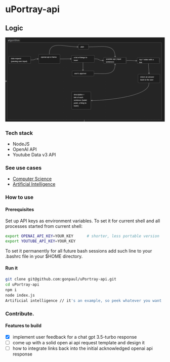 # uPortray-api

## Logic
![algorithm-scheme](image.png)

### Tech stack
- NodeJS
- OpenAI API
- Youtube Data v3 API

### See use cases
- [Computer Science](./test_examples/computer_science.md)
- [Artificial Intelligence](./test_examples/artificial_intelligence.md)


### How to use
#### Prerequisites
Set up API keys as environment variables.
To set it for current shell and all processes started from current shell:

```bash
export OPENAI_API_KEY=YOUR_KEY      # shorter, less portable version
export YOUTUBE_API_KEY=YOUR_KEY
```

To set it permanently for all future bash sessions add such line to your .bashrc file in your $HOME directory.

#### Run it
```bash
git clone git@github.com:gonpaul/uPortray-api.git
cd uPortray-api
npm i
node index.js
Artificial intelligence // it's an example, so peek whatever you want
```

### Contribute.
#### Features to build
- [x] implement user feedback for a chat gpt 3.5-turbo response
- [ ] come up with a solid open ai api request template and design it
- [ ] how to integrate links back into the initial acknowledged openai api response
